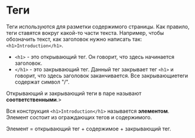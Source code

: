 # Теги

Теги используются для разметки содержимого страницы. Как правило, теги ставятся вокруг какой-то части текста. Например, чтобы обозначить текст, как заголовок нужно написать так: `<h1>Introduction</h1>`.

* `<h1>` - это открывающий тег. Он говорит, что здесь начинается заголовок.
* `</h1>` - это закрывающий тег. Данный тег закрывает тег `<h1>` и говорит, что здесь заголовок заканчивается. Все закрывающиетеги содержат символ "/".

Открывающий и закрывающий теги в паре называют __соответственными__.>

Вся конструкция `<h1>Introduction</h1>` называется __элементом__. Элемент состоит из ограждающих тегов и содержимого.

Элемент = открывающий тег + содержимое + закрывающий тег.
